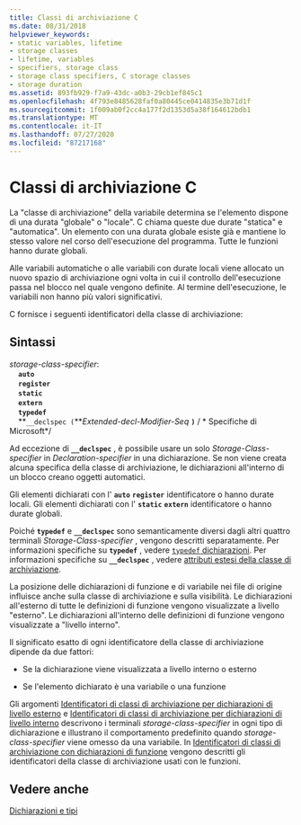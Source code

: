 ```yaml
---
title: Classi di archiviazione C
ms.date: 08/31/2018
helpviewer_keywords:
- static variables, lifetime
- storage classes
- lifetime, variables
- specifiers, storage class
- storage class specifiers, C storage classes
- storage duration
ms.assetid: 893fb929-f7a9-43dc-a0b3-29cb1ef845c1
ms.openlocfilehash: 4f793e8485628faf0a80445ce0414835e3b71d1f
ms.sourcegitcommit: 1f009ab0f2cc4a177f2d1353d5a38f164612bdb1
ms.translationtype: MT
ms.contentlocale: it-IT
ms.lasthandoff: 07/27/2020
ms.locfileid: "87217168"
---
```

# <a name="c-storage-classes"></a>Classi di archiviazione C

La "classe di archiviazione" della variabile determina se l'elemento dispone di una durata "globale" o "locale". C chiama queste due durate "statica" e "automatica". Un elemento con una durata globale esiste già e mantiene lo stesso valore nel corso dell'esecuzione del programma. Tutte le funzioni hanno durate globali.

Alle variabili automatiche o alle variabili con durate locali viene allocato un nuovo spazio di archiviazione ogni volta in cui il controllo dell'esecuzione passa nel blocco nel quale vengono definite. Al termine dell'esecuzione, le variabili non hanno più valori significativi.

C fornisce i seguenti identificatori della classe di archiviazione:

## <a name="syntax"></a>Sintassi

*storage-class-specifier*:<br/>
&nbsp;&nbsp;&nbsp;&nbsp;**`auto`**<br/>
&nbsp;&nbsp;&nbsp;&nbsp;**`register`**<br/>
&nbsp;&nbsp;&nbsp;&nbsp;**`static`**<br/>
&nbsp;&nbsp;&nbsp;&nbsp;**`extern`**<br/>
&nbsp;&nbsp;&nbsp;&nbsp;**`typedef`**<br/>
&nbsp;&nbsp;&nbsp;&nbsp;**`__declspec (`***Extended-decl-Modifier-Seq* **`)`**  / \* Specifiche di Microsoft\*/

Ad eccezione di **`__declspec`** , è possibile usare un solo *Storage-Class-specifier* in *Declaration-specifier* in una dichiarazione. Se non viene creata alcuna specifica della classe di archiviazione, le dichiarazioni all'interno di un blocco creano oggetti automatici.

Gli elementi dichiarati con l' **`auto`** **`register`** identificatore o hanno durate locali. Gli elementi dichiarati con l' **`static`** **`extern`** identificatore o hanno durate globali.

Poiché **`typedef`** e **`__declspec`** sono semanticamente diversi dagli altri quattro terminali *Storage-Class-specifier* , vengono descritti separatamente. Per informazioni specifiche su **`typedef`** , vedere [ `typedef` dichiarazioni](../c-language/typedef-declarations.md). Per informazioni specifiche su **`__declspec`** , vedere [attributi estesi della classe di archiviazione](../c-language/c-extended-storage-class-attributes.md).

La posizione delle dichiarazioni di funzione e di variabile nei file di origine influisce anche sulla classe di archiviazione e sulla visibilità. Le dichiarazioni all'esterno di tutte le definizioni di funzione vengono visualizzate a livello "esterno". Le dichiarazioni all'interno delle definizioni di funzione vengono visualizzate a "livello interno".

Il significato esatto di ogni identificatore della classe di archiviazione dipende da due fattori:

- Se la dichiarazione viene visualizzata a livello interno o esterno

- Se l'elemento dichiarato è una variabile o una funzione

Gli argomenti [Identificatori di classi di archiviazione per dichiarazioni di livello esterno](../c-language/storage-class-specifiers-for-external-level-declarations.md) e [Identificatori di classi di archiviazione per dichiarazioni di livello interno](../c-language/storage-class-specifiers-for-internal-level-declarations.md) descrivono i terminali *storage-class-specifier* in ogni tipo di dichiarazione e illustrano il comportamento predefinito quando *storage-class-specifier* viene omesso da una variabile. In [Identificatori di classi di archiviazione con dichiarazioni di funzione](../c-language/storage-class-specifiers-with-function-declarations.md) vengono descritti gli identificatori della classe di archiviazione usati con le funzioni.

## <a name="see-also"></a>Vedere anche

[Dichiarazioni e tipi](../c-language/declarations-and-types.md)

